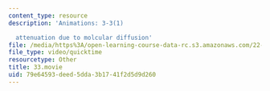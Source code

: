 ```yaml
---
content_type: resource
description: 'Animations: 3-3(1)

  attenuation due to molcular diffusion'
file: /media/https%3A/open-learning-course-data-rc.s3.amazonaws.com/22-920-a-hands-on-introduction-to-nuclear-magnetic-resonance-january-iap-1997/79e64593deed5dda3b1741f2d5d9d260_33.movie
file_type: video/quicktime
resourcetype: Other
title: 33.movie
uid: 79e64593-deed-5dda-3b17-41f2d5d9d260
---
```

